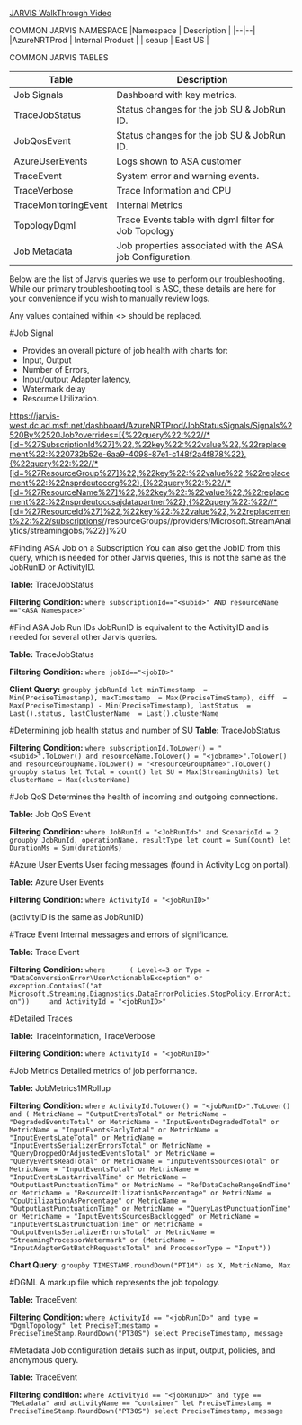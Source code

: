 [JARVIS WalkThrough Video](https://msit.microsoftstream.com/video/52cea3ff-0400-a521-4279-f1ead6a5f722)

COMMON JARVIS NAMESPACE
|Namespace  | Description |
|--|--|
|AzureNRTProd | Internal Product |
| seaup | East US |



COMMON JARVIS TABLES

| Table |Description  |
|--|--|
| Job Signals | Dashboard with key metrics.  |
|TraceJobStatus|Status changes for the job SU & JobRun ID.  |
|JobQosEvent  |Status changes for the job SU & JobRun ID.  |
| AzureUserEvents | Logs shown to ASA customer |
|TraceEvent  |System error and warning events.  |
| TraceVerbose |Trace Information and CPU  |
| TraceMonitoringEvent |Internal Metrics  |
|TopologyDgml  | Trace Events table with dgml filter for Job Topology |
|Job Metadata  | Job properties associated with the ASA job Configuration. |

Below are the list of Jarvis queries we use to perform our troubleshooting. While our primary troubleshooting tool is ASC, these details are here for your convenience if you wish to manually review logs.

Any values contained within <> should be replaced.

#Job Signal
- Provides an overall picture of job health with charts for:
- Input, Output
- Number of Errors,
- Input/output Adapter latency,
- Watermark delay
- Resource Utilization.


https://jarvis-west.dc.ad.msft.net/dashboard/AzureNRTProd/JobStatusSignals/Signals%2520By%2520Job?overrides=[{%22query%22:%22//*[id=%27SubscriptionId%27]%22,%22key%22:%22value%22,%22replacement%22:%220732b52e-6aa9-4098-87e1-c148f2a4f878%22},{%22query%22:%22//*[id=%27ResourceGroup%27]%22,%22key%22:%22value%22,%22replacement%22:%22nsprdeutoccrg%22},{%22query%22:%22//*[id=%27ResourceName%27]%22,%22key%22:%22value%22,%22replacement%22:%22nsprdeutoccsajdatapartner%22},{%22query%22:%22//*[id=%27ResourceId%27]%22,%22key%22:%22value%22,%22replacement%22:%22/subscriptions/<subId>/resourceGroups/<resourceGroup>/providers/Microsoft.StreamAnalytics/streamingjobs/<jobname>%22}]%20

#Finding ASA Job on a Subscription
You can also get the JobID from this query, which is needed for other Jarvis queries, this is not the same as the JobRunID or ActivityID.

**Table:** 
TraceJobStatus

**Filtering Condition:** 
```where subscriptionId=="<subid>" AND resourceName =="<ASA Namespace>"```

#Find ASA Job Run IDs
JobRunID is equivalent to the ActivityID and is needed for several other Jarvis queries.

**Table:** 
TraceJobStatus

**Filtering Condition:**
```where jobId=="<jobID>"```

**Client Query:**
```groupby jobRunId let minTimestamp  = Min(PreciseTimestamp), maxTimestamp  = Max(PreciseTimeStamp), diff  = Max(PreciseTimestamp) - Min(PreciseTimestamp), lastStatus  = Last().status, lastClusterName  = Last().clusterName```

#Determining job health status and number of SU
**Table:**
TraceJobStatus

**Filtering Condition:** 
```where subscriptionId.ToLower() = "<subid>".ToLower() and resourceName.ToLower() = "<jobname>".ToLower() and resourceGroupName.ToLower() = "<resourceGroupName>".ToLower() groupby status let Total = count() let SU = Max(StreamingUnits) let clusterName = Max(clusterName)```

#Job QoS
Determines the health of incoming and outgoing connections.

**Table:** 
Job QoS Event

**Filtering Condition:**
```where JobRunId = "<JobRunId>" and ScenarioId = 2 groupby JobRunId, operationName, resultType let count = Sum(Count) let DurationMs = Sum(durationMs)```

#Azure User Events
User facing messages (found in Activity Log on portal).

**Table:** 
Azure User Events

**Filtering Condition:**
```where ActivityId = "<jobRunID>"```

(activityID is the same as JobRunID)

#Trace Event
Internal messages and errors of significance.

**Table:** 
Trace Event

**Filtering Condition:**
```where      ( Level<=3 or Type = "DataConversionError\UserActionableException" or  exception.ContainsI("at Microsoft.Streaming.Diagnostics.DataErrorPolicies.StopPolicy.ErrorAction"))     and ActivityId = "<jobRunID>"```

#Detailed Traces

**Table:** 
TraceInformation, TraceVerbose

**Filtering Condition:**
```where ActivityId = "<jobRunID>"```

#Job Metrics
Detailed metrics of job performance.

**Table:** 
JobMetrics1MRollup

**Filtering Condition:**
```where ActivityId.ToLower() = "<jobRunID>".ToLower() and ( MetricName = "OutputEventsTotal" or MetricName = "DegradedEventsTotal" or MetricName = "InputEventsDegradedTotal" or MetricName = "InputEventsEarlyTotal" or MetricName = "InputEventsLateTotal" or MetricName = "InputEventsSerializerErrorsTotal" or MetricName = "QueryDroppedOrAdjustedEventsTotal" or MetricName = "QueryEventsReadTotal" or MetricName = "InputEventsSourcesTotal" or MetricName = "InputEventsTotal" or MetricName = "InputEventsLastArrivalTime" or MetricName = "OutputLastPunctuationTime" or MetricName = "RefDataCacheRangeEndTime" or MetricName = "ResourceUtilizationAsPercentage" or MetricName = "CpuUtilizationAsPercentage" or MetricName = "OutputLastPunctuationTime" or MetricName = "QueryLastPunctuationTime" or MetricName = "InputEventsSourcesBacklogged" or MetricName = "InputEventsLastPunctuationTime" or MetricName = "OutputEventsSerializerErrorsTotal" or MetricName = "StreamingProcessorWatermark" or (MetricName = "InputAdapterGetBatchRequestsTotal" and ProcessorType = "Input"))```

**Chart Query:**
```groupby TIMESTAMP.roundDown("PT1M") as X, MetricName, Max```

#DGML
A markup file which represents the job topology.

**Table:** 
TraceEvent

**Filtering Condition:**
```where ActivityId == "<jobRunID>" and type = "DgmlTopology" let PreciseTimestamp = PreciseTimeStamp.RoundDown("PT30S") select PreciseTimestamp, message ```

#Metadata
Job configuration details such as input, output, policies, and anonymous query.

**Table:** 
TraceEvent

**Filtering condition:**
```where ActivityId == "<jobRunID>" and type == "Metadata" and activityName == "container" let PreciseTimestamp = PreciseTimeStamp.RoundDown("PT30S") select PreciseTimestamp, message ```









